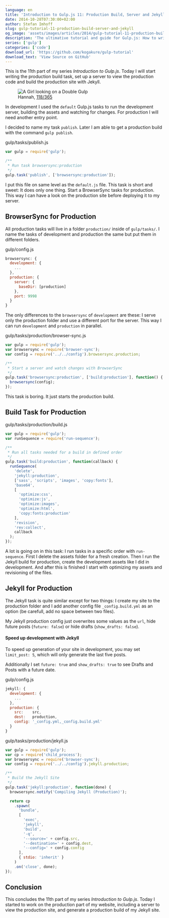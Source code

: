 ```yaml
---
language: en
title: 'Introduction to Gulp.js 11: Production Build, Server and Jekyll'
date: 2014-10-28T07:30:00+02:00
author: Stefan Imhoff
slug: gulp-tutorial-11-production-build-server-and-jekyll
og_image: 'assets/images/articles/2014/gulp-tutorial-11-production-build-server-and-jekyll/gulp-tutorial-11.jpg'
description: 'The ultimative tutorial and guide for Gulp.js: How to write the production task for Jekyll and BrowserSync.'
series: ['gulp']
categories: ['code']
download_url: 'https://github.com/kogakure/gulp-tutorial'
download_text: 'View Source on GitHub'
---
```


This is the 11th part of my series _Introduction to Gulp.js_. Today I will start writing the production build task, set up a server to view the production code and build the production site with Jekyll.

<figure class="image-figure">
  <img src="/assets/images/articles/2014/gulp-tutorial-11-production-build-server-and-jekyll/gulp-tutorial-11.jpg" alt="A Girl looking on a Double Gulp">
  <figcaption>
  Hannah, <a href="https://www.flickr.com/photos/girlaphid/4570474834" target="_blank" rel="nofollow" rel="noopener">118/365</a>
  </figcaption>
</figure>

In development I used the `default` Gulp.js tasks to run the development server, building the assets and watching for changes. For production I will need another entry point.

I decided to name my task `publish`. Later I am able to get a production build with the command `gulp publish`.

<p class="code-info">gulp/tasks/publish.js</p>

```javascript
var gulp = require('gulp');

/**
 * Run task browsersync:production
 */
gulp.task('publish', ['browsersync:production']);
```

I put this file on same level as the `default.js` file. This task is short and sweet: It does only one thing. Start a BrowserSync tasks for production. This way I can have a look on the production site before deploying it to my server.

## BrowserSync for Production

All production tasks will live in a folder `production/` inside of `gulp/tasks/`. I name the tasks of development and production the same but put them in different folders.

<p class="code-info">gulp/config.js</p>

```javascript
browsersync: {
  development: {
    ...
  },
  production: {
    server: {
      baseDir: [production]
    },
    port: 9998
  }
}
```

The only differences to the `browsersync` of `development` are these: I serve only the production folder and use a different port for the server. This way I can run `development` and `production` in parallel.

<p class="code-info">gulp/tasks/production/browser-sync.js</p>

```javascript
var gulp = require('gulp');
var browsersync = require('browser-sync');
var config = require('../../config').browsersync.production;

/**
 * Start a server and watch changes with BrowserSync
 */
gulp.task('browsersync:production', ['build:production'], function() {
  browsersync(config);
});
```

This task is boring. It just starts the production build.

## Build Task for Production

<p class="code-info">gulp/tasks/production/build.js</p>

```javascript
var gulp = require('gulp');
var runSequence = require('run-sequence');

/**
 * Run all tasks needed for a build in defined order
 */
gulp.task('build:production', function(callback) {
  runSequence(
    'delete',
    'jekyll:production',
    ['sass', 'scripts', 'images', 'copy:fonts'],
    'base64',
    [
      'optimize:css',
      'optimize:js',
      'optimize:images',
      'optimize:html',
      'copy:fonts:production'
    ],
    'revision',
    'rev:collect',
    callback
  );
});
```

A lot is going on in this task: I run tasks in a specific order with `run-sequence`. First I delete the assets folder for a fresh creation. Then I run the Jekyll build for production, create the development assets like I did in development. And after this is finished I start with optimizing my assets and revisioning of the files.

## Jekyll for Production

The Jekyll task is quite similar except for two things: I create my site to the production folder and I add another config file `_config.build.yml` as an option (be carefull, add no space between two files).

My Jekyll production config just overwrites some values as the `url`, hide future posts (`future: false`) or hide drafts (`show_drafts: false`).

<aside class="aside-hint" role="complementary">
  <h4>Speed up development with Jekyll</h4>
  <p>To speed up generation of your site in development, you may set <code>limit_post: 5</code>, which will only generate the last five posts.</p>
  <p>Additionally I set <code>future: true</code> and <code>show_drafts: true</code> to see Drafts and Posts with a future date.</p>
</aside>

<p class="code-info">gulp/config.js</p>

```javascript
jekyll: {
  development: {
    ...
  },
  production: {
    src:    src,
    dest:   production,
    config: '_config.yml,_config.build.yml'
  }
}
```

<p class="code-info">gulp/tasks/production/jekyll.js</p>

```javascript
var gulp = require('gulp');
var cp = require('child_process');
var browsersync = require('browser-sync');
var config = require('../../config').jekyll.production;

/**
 * Build the Jekyll Site
 */
gulp.task('jekyll:production', function(done) {
  browsersync.notify('Compiling Jekyll (Production)');

  return cp
    .spawn(
      'bundle',
      [
        'exec',
        'jekyll',
        'build',
        '-q',
        '--source=' + config.src,
        '--destination=' + config.dest,
        '--config=' + config.config
      ],
      { stdio: 'inherit' }
    )
    .on('close', done);
});
```

## Conclusion

This concludes the 11th part of my series _Introduction to Gulp.js_. Today I started to work on the production part of my website, including a server to view the production site, and generate a production build of my Jekyll site.
